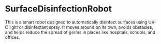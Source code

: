 # SurfaceDisinfectionRobot
This is a smart robot designed to automatically disinfect surfaces using UV-C light or disinfectant spray. It moves around on its own, avoids obstacles, and helps reduce the spread of germs in places like hospitals, schools, and offices.
